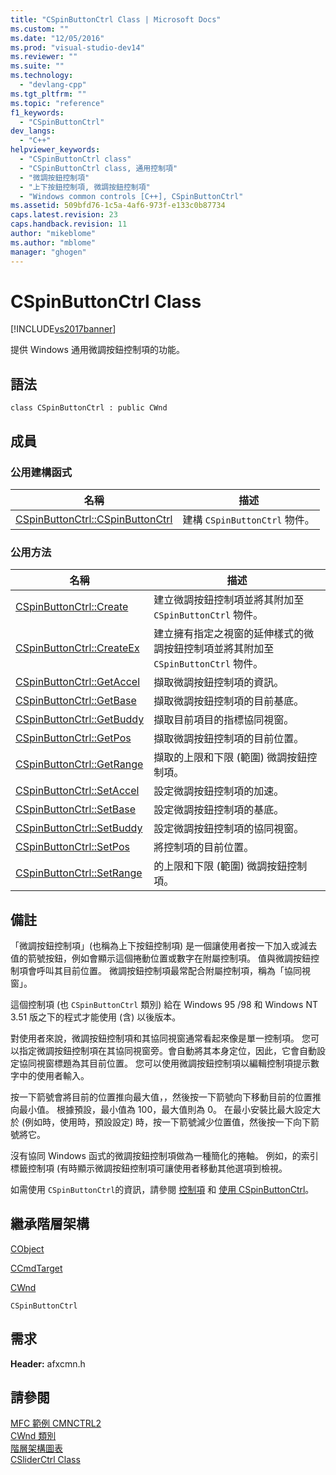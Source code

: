```yaml
---
title: "CSpinButtonCtrl Class | Microsoft Docs"
ms.custom: ""
ms.date: "12/05/2016"
ms.prod: "visual-studio-dev14"
ms.reviewer: ""
ms.suite: ""
ms.technology: 
  - "devlang-cpp"
ms.tgt_pltfrm: ""
ms.topic: "reference"
f1_keywords: 
  - "CSpinButtonCtrl"
dev_langs: 
  - "C++"
helpviewer_keywords: 
  - "CSpinButtonCtrl class"
  - "CSpinButtonCtrl class, 通用控制項"
  - "微調按鈕控制項"
  - "上下按鈕控制項, 微調按鈕控制項"
  - "Windows common controls [C++], CSpinButtonCtrl"
ms.assetid: 509bfd76-1c5a-4af6-973f-e133c0b87734
caps.latest.revision: 23
caps.handback.revision: 11
author: "mikeblome"
ms.author: "mblome"
manager: "ghogen"
---
```

# CSpinButtonCtrl Class
[!INCLUDE[vs2017banner](../../assembler/inline/includes/vs2017banner.md)]

提供 Windows 通用微調按鈕控制項的功能。  
  
## 語法  
  
```  
class CSpinButtonCtrl : public CWnd  
```  
  
## 成員  
  
### 公用建構函式  
  
|名稱|描述|  
|--------|--------|  
|[CSpinButtonCtrl::CSpinButtonCtrl](../Topic/CSpinButtonCtrl::CSpinButtonCtrl.md)|建構 `CSpinButtonCtrl` 物件。|  
  
### 公用方法  
  
|名稱|描述|  
|--------|--------|  
|[CSpinButtonCtrl::Create](../Topic/CSpinButtonCtrl::Create.md)|建立微調按鈕控制項並將其附加至 `CSpinButtonCtrl` 物件。|  
|[CSpinButtonCtrl::CreateEx](../Topic/CSpinButtonCtrl::CreateEx.md)|建立擁有指定之視窗的延伸樣式的微調按鈕控制項並將其附加至 `CSpinButtonCtrl` 物件。|  
|[CSpinButtonCtrl::GetAccel](../Topic/CSpinButtonCtrl::GetAccel.md)|擷取微調按鈕控制項的資訊。|  
|[CSpinButtonCtrl::GetBase](../Topic/CSpinButtonCtrl::GetBase.md)|擷取微調按鈕控制項的目前基底。|  
|[CSpinButtonCtrl::GetBuddy](../Topic/CSpinButtonCtrl::GetBuddy.md)|擷取目前項目的指標協同視窗。|  
|[CSpinButtonCtrl::GetPos](../Topic/CSpinButtonCtrl::GetPos.md)|擷取微調按鈕控制項的目前位置。|  
|[CSpinButtonCtrl::GetRange](../Topic/CSpinButtonCtrl::GetRange.md)|擷取的上限和下限 \(範圍\) 微調按鈕控制項。|  
|[CSpinButtonCtrl::SetAccel](../Topic/CSpinButtonCtrl::SetAccel.md)|設定微調按鈕控制項的加速。|  
|[CSpinButtonCtrl::SetBase](../Topic/CSpinButtonCtrl::SetBase.md)|設定微調按鈕控制項的基底。|  
|[CSpinButtonCtrl::SetBuddy](../Topic/CSpinButtonCtrl::SetBuddy.md)|設定微調按鈕控制項的協同視窗。|  
|[CSpinButtonCtrl::SetPos](../Topic/CSpinButtonCtrl::SetPos.md)|將控制項的目前位置。|  
|[CSpinButtonCtrl::SetRange](../Topic/CSpinButtonCtrl::SetRange.md)|的上限和下限 \(範圍\) 微調按鈕控制項。|  
  
## 備註  
 「微調按鈕控制項」\(也稱為上下按鈕控制項\) 是一個讓使用者按一下加入或減去值的箭號按鈕，例如會顯示這個捲動位置或數字在附屬控制項。  值與微調按鈕控制項會呼叫其目前位置。  微調按鈕控制項最常配合附屬控制項，稱為「協同視窗」。  
  
 這個控制項 \(也 `CSpinButtonCtrl` 類別\) 給在 Windows 95 \/98 和 Windows NT 3.51 版之下的程式才能使用 \(含\) 以後版本。  
  
 對使用者來說，微調按鈕控制項和其協同視窗通常看起來像是單一控制項。  您可以指定微調按鈕控制項在其協同視窗旁。會自動將其本身定位，因此，它會自動設定協同視窗標題為其目前位置。  您可以使用微調按鈕控制項以編輯控制項提示數字中的使用者輸入。  
  
 按一下箭號會將目前的位置推向最大值，，然後按一下箭號向下移動目前的位置推向最小值。  根據預設，最小值為 100，最大值則為 0。  在最小安裝比最大設定大於 \(例如時，使用時，預設設定\) 時，按一下箭號減少位置值，然後按一下向下箭號將它。  
  
 沒有協同 Windows 函式的微調按鈕控制項做為一種簡化的捲軸。  例如，的索引標籤控制項 \(有時顯示微調按鈕控制項可讓使用者移動其他選項到檢視。  
  
 如需使用 `CSpinButtonCtrl`的資訊，請參閱 [控制項](../../mfc/controls-mfc.md) 和 [使用 CSpinButtonCtrl](../../mfc/using-cspinbuttonctrl.md)。  
  
## 繼承階層架構  
 [CObject](../../mfc/reference/cobject-class.md)  
  
 [CCmdTarget](../../mfc/reference/ccmdtarget-class.md)  
  
 [CWnd](../../mfc/reference/cwnd-class.md)  
  
 `CSpinButtonCtrl`  
  
## 需求  
 **Header:** afxcmn.h  
  
## 請參閱  
 [MFC 範例 CMNCTRL2](../../top/visual-cpp-samples.md)   
 [CWnd 類別](../../mfc/reference/cwnd-class.md)   
 [階層架構圖表](../../mfc/hierarchy-chart.md)   
 [CSliderCtrl Class](../../mfc/reference/csliderctrl-class.md)
